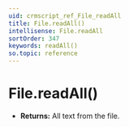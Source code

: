 ```yaml
---
uid: crmscript_ref_File_readAll
title: File.readAll()
intellisense: File.readAll
sortOrder: 347
keywords: readAll()
so.topic: reference
---
```


# File.readAll()

* **Returns:** All text from the file.


